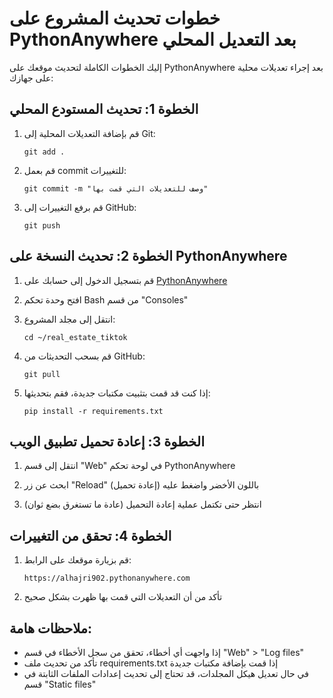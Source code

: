 # خطوات تحديث المشروع على PythonAnywhere بعد التعديل المحلي

إليك الخطوات الكاملة لتحديث موقعك على PythonAnywhere بعد إجراء تعديلات محلية على جهازك:

## الخطوة 1: تحديث المستودع المحلي
1. قم بإضافة التعديلات المحلية إلى Git:
   ```
   git add .
   ```

2. قم بعمل commit للتغييرات:
   ```
   git commit -m "وصف للتعديلات التي قمت بها"
   ```

3. قم برفع التغييرات إلى GitHub:
   ```
   git push
   ```

## الخطوة 2: تحديث النسخة على PythonAnywhere
1. قم بتسجيل الدخول إلى حسابك على [PythonAnywhere](https://www.pythonanywhere.com)

2. افتح وحدة تحكم Bash من قسم "Consoles"

3. انتقل إلى مجلد المشروع:
   ```
   cd ~/real_estate_tiktok
   ```

4. قم بسحب التحديثات من GitHub:
   ```
   git pull
   ```

5. إذا كنت قد قمت بتثبيت مكتبات جديدة، فقم بتحديثها:
   ```
   pip install -r requirements.txt
   ```

## الخطوة 3: إعادة تحميل تطبيق الويب
1. انتقل إلى قسم "Web" في لوحة تحكم PythonAnywhere

2. ابحث عن زر "Reload" (إعادة تحميل) باللون الأخضر واضغط عليه

3. انتظر حتى تكتمل عملية إعادة التحميل (عادة ما تستغرق بضع ثوان)

## الخطوة 4: تحقق من التغييرات
1. قم بزيارة موقعك على الرابط:
   ```
   https://alhajri902.pythonanywhere.com
   ```

2. تأكد من أن التعديلات التي قمت بها ظهرت بشكل صحيح

## ملاحظات هامة:
- إذا واجهت أي أخطاء، تحقق من سجل الأخطاء في قسم "Web" > "Log files"
- تأكد من تحديث ملف requirements.txt إذا قمت بإضافة مكتبات جديدة
- في حال تعديل هيكل المجلدات، قد تحتاج إلى تحديث إعدادات الملفات الثابتة في قسم "Static files"
